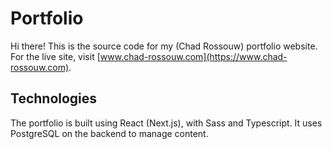 # Portfolio

Hi there! This is the source code for my (Chad Rossouw) portfolio website. For the live site, visit [www.chad-rossouw.com](https://www.chad-rossouw.com).

## Technologies
The portfolio is built using React (Next.js), with Sass and Typescript. It uses PostgreSQL on the backend to manage content.
